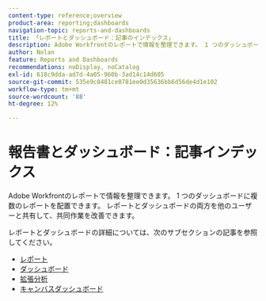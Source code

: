 ```yaml
---
content-type: reference;overview
product-area: reporting;dashboards
navigation-topic: reports-and-dashboards
title: 「レポートとダッシュボード：記事のインデックス」
description: Adobe Workfrontのレポートで情報を整理できます。 1 つのダッシュボードに複数のレポートを配置できます。 レポートとダッシュボードの両方を他のユーザーと共有して、共同作業を改善できます。
author: Nolan
feature: Reports and Dashboards
recommendations: noDisplay, noCatalog
exl-id: 618c9dda-ad7d-4a05-960b-3ad14c14d605
source-git-commit: 535e9c8481ce0781ee0d35636bb6d56de4d1e102
workflow-type: tm+mt
source-wordcount: '88'
ht-degree: 12%

---
```



# 報告書とダッシュボード：記事インデックス

<!--Audited: 01/2024-->

Adobe Workfrontのレポートで情報を整理できます。 1 つのダッシュボードに複数のレポートを配置できます。 レポートとダッシュボードの両方を他のユーザーと共有して、共同作業を改善できます。

レポートとダッシュボードの詳細については、次のサブセクションの記事を参照してください。

* [レポート](../reports-and-dashboards/reports/reports-overview.md)
* [ダッシュボード](../reports-and-dashboards/dashboards/dashboards-overview.md)
* [拡張分析](../enhanced-analytics/enhanced-analytics.md)
* [キャンバスダッシュボード](../reports-and-dashboards/canvas-dashboards/canvas-dashboards-overview.md)
